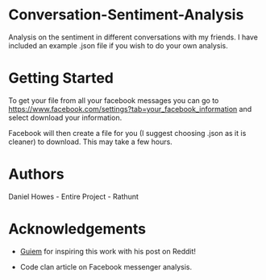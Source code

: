 # Conversation-Sentiment-Analysis
Analysis on the sentiment in different conversations with my friends.
I have included an example .json file if you wish to do your own analysis.
# Getting Started 
To get your file from all your facebook messages you can go to https://www.facebook.com/settings?tab=your_facebook_information and select download your information.

Facebook will then create a file for you (I suggest choosing .json as it is cleaner) to download. This may take a few hours.

# Authors 
Daniel Howes - Entire Project - Rathunt 

# Acknowledgements 
* [Guiem](https://github.com/guiem) for inspiring this work with his post on Reddit!

* Code clan article on Facebook messenger analysis.
